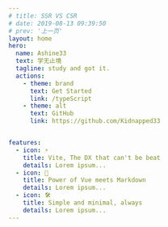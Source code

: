 ```yaml
---
# title: SSR VS CSR
# date: 2019-08-13 09:39:50
# prev: '上一页'
layout: home
hero:
  name: Ashine33 
  text: 学无止境
  tagline: study and got it.
  actions:
    - theme: brand
      text: Get Started
      link: /typeScript
    - theme: alt
      text: GitHub
      link: https://github.com/Kidnapped33


features:
  - icon: ⚡️
    title: Vite, The DX that can't be beat
    details: Lorem ipsum...
  - icon: 🖖
    title: Power of Vue meets Markdown
    details: Lorem ipsum...
  - icon: 🛠️
    title: Simple and minimal, always
    details: Lorem ipsum...
---
```


